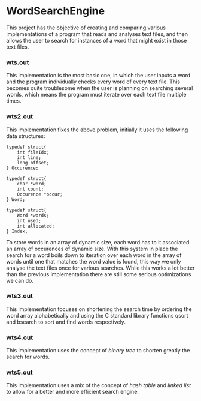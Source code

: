 # WordSearchEngine

This project has the objective of creating and comparing various implementations of a program that reads and analyses text files, and then allows the user to search for instances of a word that might exist in those text files.

### wts.out
This implementation is the most basic one, in which the user inputs a word and the program individually checks every word of every text file. This becomes quite troublesome when the user is planning on searching several words, which means the program must iterate over each text file multiple times.

### wts2.out
This implementation fixes the above problem, initially it uses the following data structures:
```
typedef struct{
	int fileIdx;
	int line;
	long offset;
} Occurence;

typedef struct{
	char *word;
	int count;
	Occurence *occur;
} Word;

typedef struct{
	Word *words;
	int used;
	int allocated;
} Index;
```
To store words in an array of dynamic size, each word has to it associated an array of occurences of dynamic size.
With this system in place the search for a word boils down to iteration over each word in the array of words until one that matches the word value is found, this way we only analyse the text files once for various searches. While this works a lot better than the previous implementation there are still some serious optimizations we can do.

### wts3.out
This implementation focuses on shortening the search time by ordering the word array alphabetically and using the C standard library functions qsort and bsearch to sort and find words respectively.

### wts4.out
This implementation uses the concept of _binary tree_ to shorten greatly the search for words.

### wts5.out
This implementation uses a mix of the concept of _hash table_ and _linked list_ to allow for a better and more efficient search engine.
